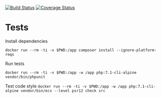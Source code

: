 [![Build Status](https://travis-ci.com/elegant-bro/money.svg?branch=master)](https://travis-ci.com/elegant-bro/money)
[![Coverage Status](https://coveralls.io/repos/github/elegant-bro/money/badge.svg?branch=master)](https://coveralls.io/github/elegant-bro/money?branch=master)

# Tests
Install dependencies

`docker run --rm -ti -v $PWD:/app composer install --ignore-platform-reqs`

Run tests

`docker run --rm -ti -v $PWD:/app -w /app php:7.1-cli-alpine vendor/bin/phpunit`

Test code style
`docker run --rm -ti -v $PWD:/app -w /app php:7.1-cli-alpine vendor/bin/ecs --level psr12 check src`
